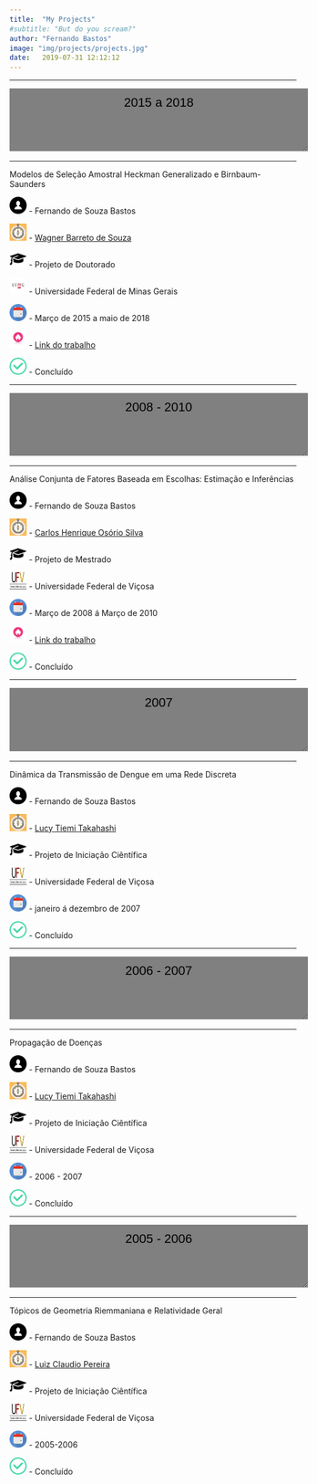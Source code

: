 ```yaml
---
title:  "My Projects"
#subtitle: "But do you scream?"
author: "Fernando Bastos"
image: "img/projects/projects.jpg"
date:   2019-07-31 12:12:12
---
```


______________________________________
<textarea style="text-align: center;width:100%;height:90px;background-color:grey;color:black;border:none;padding:2%;font:22px/30px sans-serif;">
2015 a 2018
</textarea>
______________________________________

Modelos de Seleção Amostral Heckman Generalizado e Birnbaum-Saunders

<img src="img//icons//aluno.svg" width="30" height="30" /> - Fernando de Souza Bastos

<img src="img//icons//orientador.png" width="30" height="30" /> - [Wagner Barreto de Souza](http://lattes.cnpq.br/8823986506327201)

<img src="img//icons//chap.png" width="30" height="30" /> - Projeto de Doutorado 

<img src="img//icons//ufmg.jpg" width="30" height="30" /> - Universidade Federal de Minas Gerais  

<img src="img//icons//cal.jpg" width="30" height="30" /> - Março de 2015 a maio de 2018

<img src="img//icons//site.png" width="30" height="30" /> - [Link do trabalho](http://www.est.ufmg.br/portal/arquivos/doutorado/teses/Tese_Fernando_de_Souza_Bastos.pdf)

<img src="img//icons//finish.png" width="30" height="30" /> - Concluído

______________________________________

<textarea style="text-align: center;width:100%;height:90px;background-color:grey;color:black;border:none;padding:2%;font:22px/30px sans-serif;">
2008 - 2010
</textarea>
______________________________________

Análise Conjunta de Fatores Baseada em Escolhas: Estimação e Inferências

<img src="img//icons//aluno.svg" width="30" height="30" /> - Fernando de Souza Bastos

<img src="img//icons//orientador.png" width="30" height="30" /> - [Carlos Henrique Osório Silva](http://lattes.cnpq.br/4143462455943103)

<img src="img//icons//chap.png" width="30" height="30" /> - Projeto de Mestrado 

<img src="img//icons//UFV.jpg" width="30" height="30" /> - Universidade Federal de Viçosa  

<img src="img//icons//cal.jpg" width="30" height="30" /> - Março de 2008 á Março de 2010

<img src="img//icons//site.png" width="30" height="30" /> - [Link do trabalho](https://www.locus.ufv.br/handle/123456789/4033)

<img src="img//icons//finish.png" width="30" height="30" /> - Concluído

______________________________________
<textarea style="text-align: center;width:100%;height:90px;background-color:grey;color:black;border:none;padding:2%;font:22px/30px sans-serif;">
2007
</textarea>
______________________________________

Dinâmica da Transmissão de Dengue em uma Rede Discreta

<img src="img//icons//aluno.svg" width="30" height="30" /> - Fernando de Souza Bastos

<img src="img//icons//orientador.png" width="30" height="30" /> - [Lucy Tiemi Takahashi](http://lattes.cnpq.br/1533819162005958)

<img src="img//icons//chap.png" width="30" height="30" /> - Projeto de Iniciação Ciêntífica 

<img src="img//icons//UFV.jpg" width="30" height="30" /> - Universidade Federal de Viçosa  

<img src="img//icons//cal.jpg" width="30" height="30" /> - janeiro á dezembro de 2007

<img src="img//icons//finish.png" width="30" height="30" /> - Concluído


______________________________________
<textarea style="text-align: center;width:100%;height:90px;background-color:grey;color:black;border:none;padding:2%;font:22px/30px sans-serif;">
2006 - 2007
</textarea>
______________________________________

Propagação de Doenças

<img src="img//icons//aluno.svg" width="30" height="30" /> - Fernando de Souza Bastos

<img src="img//icons//orientador.png" width="30" height="30" /> - [Lucy Tiemi Takahashi](http://lattes.cnpq.br/1533819162005958)

<img src="img//icons//chap.png" width="30" height="30" /> - Projeto de Iniciação Ciêntífica 

<img src="img//icons//UFV.jpg" width="30" height="30" /> - Universidade Federal de Viçosa  

<img src="img//icons//cal.jpg" width="30" height="30" /> - 2006 - 2007

<img src="img//icons//finish.png" width="30" height="30" /> - Concluído

______________________________________
<textarea style="text-align: center;width:100%;height:90px;background-color:grey;color:black;border:none;padding:2%;font:22px/30px sans-serif;">
2005 - 2006
</textarea>
______________________________________

Tópicos de Geometria Riemmaniana e Relatividade Geral

<img src="img//icons//aluno.svg" width="30" height="30" /> - Fernando de Souza Bastos

<img src="img//icons//orientador.png" width="30" height="30" /> - [Luiz Claudio Pereira](http://lattes.cnpq.br/2906228127399190)

<img src="img//icons//chap.png" width="30" height="30" /> - Projeto de Iniciação Ciêntífica 

<img src="img//icons//UFV.jpg" width="30" height="30" /> - Universidade Federal de Viçosa  

<img src="img//icons//cal.jpg" width="30" height="30" /> - 2005-2006

<img src="img//icons//finish.png" width="30" height="30" /> - Concluído
